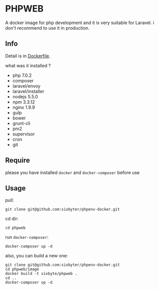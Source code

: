 # PHPWEB

A docker image for php development and it is very suitable for Laravel. i don't recommend to use it in production.


## Info

Detail is in [Dockerfile](https://github.com/sixbyter/phpweb/blob/master/image/Dockerfile).

what was it installed ?

- php 7.0.2
- composer
- laravel/envoy
- laravel/installer
- nodejs 5.5.0
- npm 3.3.12
- nginx 1.9.9
- gulp
- bower
- grunt-cli
- pm2
- supervisor
- cron
- git


## Require

please you have installed `docker` and `docker-composer` before use

## Usage

pull:

```
git clone git@github.com:sixbyter/phpenv-docker.git
```

cd dir:

```
cd phpweb
```

run `docker-composer`:

```
docker-composer up -d
```

also, you can build a new one:

```
git clone git@github.com:sixbyter/phpenv-docker.git
cd phpweb/image
docker build -t sixbyte/phpweb .
cd ..
docker-composer up -d
```


